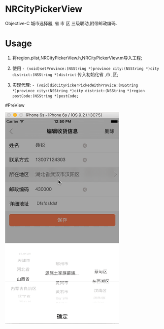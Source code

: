 # NRCityPickerView
Objective-C 城市选择器, 省 市 区 三级联动,附带邮政编码.

# Usage

1. 将region.plist,NRCityPickerView.h,NRCityPickerView.m导入工程;

2. 使用 `- (void)setProvince:(NSString *)province city:(NSString *)city district:(NSString *)district`
  传入初始化省 ,市 ,区;

3. 实现代理: `- (void)didCityPickerPickedWithProvice:(NSString *)province city:(NSString *)city district:(NSString *)region postCode:(NSString *)postCode;`

#PreView

![img](./city.gif)

